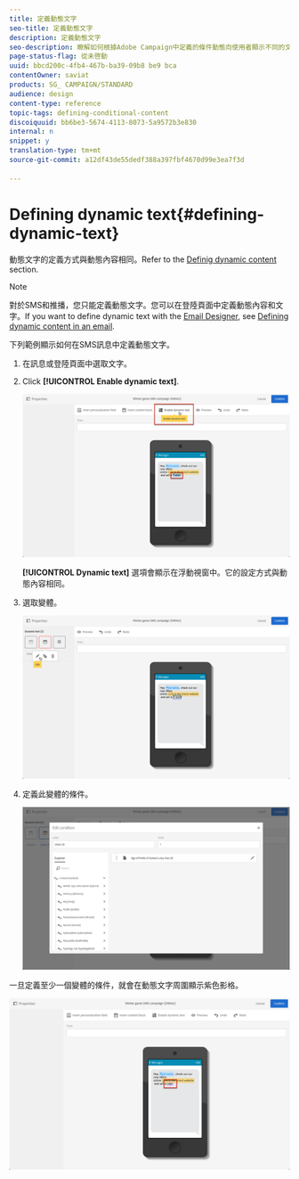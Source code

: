 ```yaml
---
title: 定義動態文字
seo-title: 定義動態文字
description: 定義動態文字
seo-description: 瞭解如何根據Adobe Campaign中定義的條件動態向使用者顯示不同的文字。
page-status-flag: 從未啓動
uuid: bbcd200c-4fb4-467b-ba39-09b8 be9 bca
contentOwner: saviat
products: SG_ CAMPAIGN/STANDARD
audience: design
content-type: reference
topic-tags: defining-conditional-content
discoiquuid: bb6be3-5674-4113-8073-5a9572b3e830
internal: n
snippet: y
translation-type: tm+mt
source-git-commit: a12df43de55dedf388a397fbf4670d99e3ea7f3d

---
```



# Defining dynamic text{#defining-dynamic-text}

動態文字的定義方式與動態內容相同。Refer to the [Definig dynamic content](../../designing/using/defining-dynamic-content-in-an-email.md) section.

>[!NOTE]
>
>對於SMS和推播，您只能定義動態文字。您可以在登陸頁面中定義動態內容和文字。If you want to define dynamic text with the [Email Designer](../../designing/using/about-email-content-design.md#about-the-email-designer), see [Defining dynamic content in an email](../../designing/using/defining-dynamic-content-in-an-email.md).

下列範例顯示如何在SMS訊息中定義動態文字。

1. 在訊息或登陸頁面中選取文字。
1. Click **[!UICONTROL Enable dynamic text]**.

   ![](assets/dynamic_text_sms_1.png)

   **[!UICONTROL Dynamic text]** 選項會顯示在浮動視窗中。它的設定方式與動態內容相同。

1. 選取變體。

   ![](assets/dynamic_text_sms_2.png)

1. 定義此變體的條件。

   ![](assets/dynamic_text_sms_4.png)

一旦定義至少一個變體的條件，就會在動態文字周圍顯示紫色影格。

![](assets/dynamic_text_sms_3.png)

